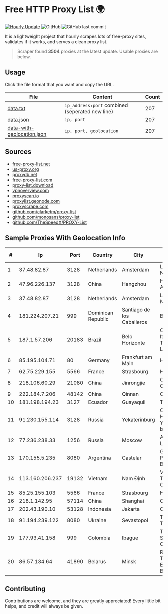 
# Free HTTP Proxy List 🌍

[![Hourly Update](https://github.com/mertguvencli/http-proxy-list/actions/workflows/main.yml/badge.svg?branch=main)](https://github.com/mertguvencli/http-proxy-list/actions/workflows/main.yml)
![GitHub](https://img.shields.io/github/license/mertguvencli/http-proxy-list)
![GitHub last commit](https://img.shields.io/github/last-commit/mertguvencli/http-proxy-list)

It is a lightweight project that hourly scrapes lots of free-proxy sites, validates if it works, and serves a clean proxy list.


> Scraper found **3504** proxies at the latest update. Usable proxies are below.

## Usage

Click the file format that you want and copy the URL.


|File|Content|Count|
|----|-------|-----|
|[data.txt](https://raw.githubusercontent.com/mertguvencli/http-proxy-list/main/proxy-list/data.txt)|`ip_address:port` combined (seperated new line)|207|
|[data.json](https://raw.githubusercontent.com/mertguvencli/http-proxy-list/main/proxy-list/data.json)|`ip, port`|207|
|[data-with-geolocation.json](https://raw.githubusercontent.com/mertguvencli/http-proxy-list/main/proxy-list/data-with-geolocation.json)|`ip, port, geolocation`|207|

## Sources

* [free-proxy-list.net](https://free-proxy-list.net)
* [us-proxy.org](https://www.us-proxy.org)
* [proxydb.net](http://proxydb.net)
* [free-proxy-list.com](https://free-proxy-list.com/?page=&port=&type%5B%5D=http&type%5B%5D=https&up_time=0&search=Search)
* [proxy-list.download](https://www.proxy-list.download/HTTP)
* [vpnoverview.com](https://vpnoverview.com/privacy/anonymous-browsing/free-proxy-servers)
* [proxyscan.io](https://www.proxyscan.io)
* [proxylist.geonode.com](https://proxylist.geonode.com/api/proxy-list?limit=300&page=1&sort_by=lastChecked&sort_type=desc&protocols=http,https)
* [proxyscrape.com](https://api.proxyscrape.com/v2/?request=displayproxies&protocol=http&timeout=10000&country=all&ssl=all&anonymity=all)
* [github.com/clarketm/proxy-list](https://raw.githubusercontent.com/clarketm/proxy-list/master/proxy-list-raw.txt)
* [github.com/monosans/proxy-list](https://raw.githubusercontent.com/monosans/proxy-list/main/proxies/http.txt)
* [github.com/TheSpeedX/PROXY-List](https://raw.githubusercontent.com/TheSpeedX/PROXY-List/master/http.txt)


## Sample Proxies With Geolocation Info

|#|Ip|Port|Country|City|Internet Service Provider|
|-|--|----|-------|----|-------------------------|
|1|37.48.82.87|3128|Netherlands|Amsterdam|LeaseWeb Netherlands B.V.|
|2|47.96.226.137|3128|China|Hangzhou|Hangzhou Alibaba Advertising Co|
|3|37.48.82.87|3128|Netherlands|Amsterdam|LeaseWeb Netherlands B.V.|
|4|181.224.207.21|999|Dominican Republic|Santiago de los Caballeros|BW TELECOM|
|5|187.1.57.206|20183|Brazil|Belo Horizonte|Companhia Itabirana TelecomunicaÔÔes Ltda|
|6|85.195.104.71|80|Germany|Frankfurt am Main|Host Europe GmbH|
|7|62.75.229.155|5566|France|Strasbourg|Host Europe GmbH|
|8|218.106.60.29|21080|China|Jinrongjie|China Unicom CncNet|
|9|222.184.7.206|48142|China|Qinnan|Chinanet|
|10|181.198.194.23|3127|Ecuador|Guayaquil|Telconet S.A|
|11|91.230.155.114|3128|Russia|Yekaterinburg|CJSC "ER-Telecom Holding" Yekaterinburg branch|
|12|77.236.238.33|1256|Russia|Moscow|ArtCommunications Ltd.|
|13|170.155.5.235|8080|Argentina|Castelar|Gobernacion de la Provincia de Buenos Aires|
|14|113.160.206.237|19132|Vietnam|Nam Định|VietNam Post and Telecom Corporation|
|15|85.25.155.103|5566|France|Strasbourg|Host Europe GmbH|
|16|218.1.142.95|57114|China|Shanghai|China Telecom|
|17|202.43.190.10|53128|Indonesia|Jakarta|CEPATNET|
|18|91.194.239.122|8080|Ukraine|Sevastopol|TOV NEO-TELECOM|
|19|177.93.41.158|999|Colombia|Ibague|TV AZTECA SUCURSAL COLOMBIA|
|20|86.57.134.64|41890|Belarus|Minsk|Republican Unitary Telecommunication Enterprise Beltelecom|



## Contributing

Contributions are welcome, and they are greatly appreciated! Every
little bit helps, and credit will always be given.

